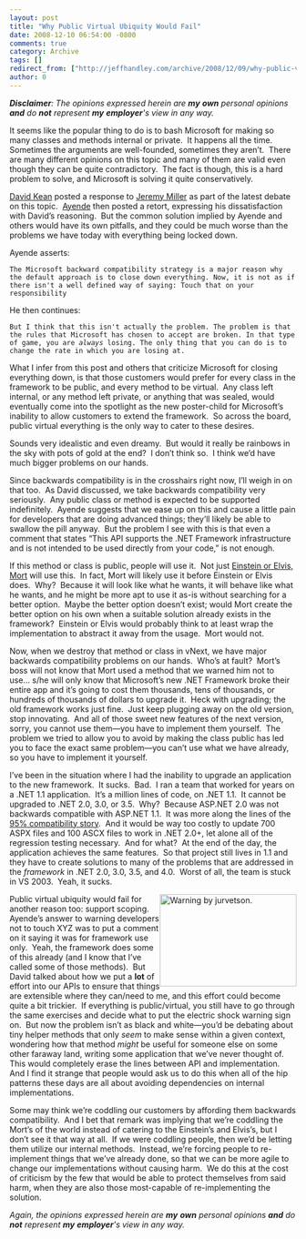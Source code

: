 ```yaml
---
layout: post
title: "Why Public Virtual Ubiquity Would Fail"
date: 2008-12-10 06:54:00 -0800
comments: true
category: Archive
tags: []
redirect_from: ["http://jeffhandley.com/archive/2008/12/09/why-public-virtual-ubiquity-would-fail.aspx"]
author: 0
---
```

<!-- more -->
<p><em><strong>Disclaimer</strong>: The opinions expressed herein are <b>my</b> <b>own</b> personal opinions <b>and</b> do <b>not</b> represent <b>my</b> <b>employer</b>'s view in any way.</em></p>  <p>It seems like the popular thing to do is to bash Microsoft for making so many classes and methods internal or private.  It happens all the time.  Sometimes the arguments are well-founded, sometimes they aren’t.  There are many different opinions on this topic and many of them are valid even though they can be quite contradictory.  The fact is though, this is a hard problem to solve, and Microsoft is solving it quite conservatively.</p>  <p><a href="http://davesbox.com/archive/2008/12/09/quot-i-can-t-believe-microsoft-didn-t-make-enter-api-name-here-public-quot.aspx" target="_blank">David Kean</a> posted a response to <a href="http://codebetter.com/blogs/jeremy.miller/archive/2008/12/04/i-love-ayende-and-oss.aspx" target="_blank">Jeremy Miller</a> as part of the latest debate on this topic.  <a href="http://ayende.com/Blog/archive/2008/12/10/consenting-adults.aspx" target="_blank">Ayende</a> then posted a retort, expressing his dissatisfaction with David’s reasoning.  But the common solution implied by Ayende and others would have its own pitfalls, and they could be much worse than the problems we have today with everything being locked down.</p>  <p>Ayende asserts:</p>  <p><code>The Microsoft backward compatibility strategy is a major reason why the default approach is to close down everything. Now, it is not as if there isn't a well defined way of saying: Touch that on your responsibility</code></p>  <p>He then continues:</p>  <p><code>But I think that this isn't actually the problem. The problem is that the rules that Microsoft has chosen to accept are broken. In that type of game, you are <em>always </em>losing. The only thing that you can do is to change the rate in which you are losing at.</code></p>  <p><font style="background-color: #ffffff">What I infer from this post and others that criticize Microsoft for closing everything down, is that those customers would prefer for every class in the framework to be public, and every method to be virtual.  Any class left internal, or any method left private, or anything that was sealed, would eventually come into the spotlight as the new poster-child for Microsoft’s inability to allow customers to extend the framework.  So across the board, public virtual everything is the only way to cater to these desires.</font></p>  <p>Sounds very idealistic and even dreamy.  But would it really be rainbows in the sky with pots of gold at the end?  I don’t think so.  I think we’d have much bigger problems on our hands.</p>  <p>Since backwards compatibility is in the crosshairs right now, I’ll weigh in on that too.  As David discussed, we take backwards compatibility very seriously.  Any public class or method is expected to be supported indefinitely.  Ayende suggests that we ease up on this and cause a little pain for developers that are doing advanced things; they’ll likely be able to swallow the pill anyway.  But the problem I see with this is that even a comment that states “This API supports the .NET Framework infrastructure and is not intended to be used directly from your code,” is not enough.</p>  <p>If this method or class is public, people will use it.  Not just <a href="http://www.nikhilk.net/Personas.aspx" target="_blank">Einstein or Elvis, Mort</a> will use this.  In fact, Mort will likely use it before Einstein or Elvis does.  Why?  Because it will look like what he wants, it will behave like what he wants, and he might be more apt to use it as-is without searching for a better option.  Maybe the better option doesn’t exist; would Mort create the better option on his own when a suitable solution already exists in the framework?  Einstein or Elvis would probably think to at least wrap the implementation to abstract it away from the usage.  Mort would not.</p>  <p>Now, when we destroy that method or class in vNext, we have major backwards compatibility problems on our hands.  Who’s at fault?  Mort’s boss will not know that Mort used a method that we warned him not to use… s/he will only know that Microsoft’s new .NET Framework broke their entire app and it’s going to cost them thousands, tens of thousands, or hundreds of thousands of dollars to upgrade it.  Heck with upgrading; the old framework works just fine.  Just keep plugging away on the old version, stop innovating.  And all of those sweet new features of the next version, sorry, you cannot use them—you have to implement them yourself.  The problem we tried to allow you to avoid by making the class public has led you to face the exact same problem—you can’t use what we have already, so you have to implement it yourself.</p>  <p>I’ve been in the situation where I had the inability to upgrade an application to the new framework.  It sucks.  Bad.  I ran a team that worked for years on a .NET 1.1 application.  It’s a million lines of code, on .NET 1.1.  It cannot be upgraded to .NET 2.0, 3.0, or 3.5.  Why?  Because ASP.NET 2.0 was not backwards compatible with ASP.NET 1.1.  It was more along the lines of the <a href="http://codebetter.com/blogs/jeremy.miller/archive/2008/08/20/smartinstance-in-structuremap-2-5.aspx" target="_blank">95% compatibility story</a>.  And it would be way too costly to update 700 ASPX files and 100 ASCX files to work in .NET 2.0+, let alone all of the regression testing necessary.  And for what?  At the end of the day, the application achieves the same features.  So that project still lives in 1.1 and they have to create solutions to many of the problems that are addressed in the <em>framework</em> in .NET 2.0, 3.0, 3.5, and 4.0.  Worst of all, the team is stuck in VS 2003.  Yeah, it sucks.</p>  <p><img style="display: inline; margin-left: 0px; margin-right: 0px" height="162" alt="Warning by jurvetson." src="http://farm1.static.flickr.com/1/1118807_a751d65ba5.jpg?v=1102148411" width="240" align="right" />Public virtual ubiquity would fail for another reason too: support scoping.  Ayende’s answer to warning developers not to touch XYZ was to put a comment on it saying it was for framework use only.  Yeah, the framework does some of this already (and I know that I’ve called some of those methods).  But David talked about how we put a <strong>lot</strong> of effort into our APIs to ensure that things are extensible where they can/need to me, and this effort could become quite a bit trickier.  If everything is public/virtual, you still have to go through the same exercises and decide what to put the electric shock warning sign on.  But now the problem isn’t as black and white—you’d be debating about tiny helper methods that only <em>seem</em> to make sense within a given context, wondering how that method <em>might</em> be useful for someone else on some other faraway land, writing some application that we’ve never thought of.  This would completely erase the lines between API and implementation.  And I find it strange that people would ask us to do this when all of the hip patterns these days are all about avoiding dependencies on internal implementations.</p>  <p>Some may think we’re coddling our customers by affording them backwards compatibility.  And I bet that remark was implying that we’re coddling the Mort’s of the world instead of catering to the Einstein’s and Elvis’s, but I don’t see it that way at all.  If we were coddling people, then we’d be letting them utilize our internal methods.  Instead, we’re forcing people to re-implement things that we’ve already done, so that we can be more agile to change our implementations without causing harm.  We do this at the cost of criticism by the few that would be able to protect themselves from said harm, when they are also those most-capable of re-implementing the solution.</p>  <p><em>Again, the opinions expressed herein are <b>my</b> <b>own</b> personal opinions <b>and</b> do <b>not</b> represent <b>my</b> <b>employer</b>'s view in any way.</em></p>

